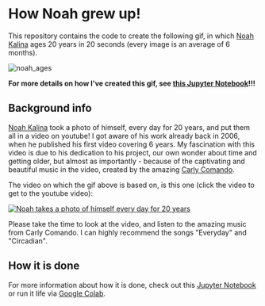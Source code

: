 # How Noah grew up!

This repository contains the code to create the following gif, in which [Noah Kalina](http://www.noahkalina.com/) ages 20 years in 20 seconds (every image is an average of 6 months).

![noah_ages](noah_average.gif)

**For more details on how I've created this gif, see [this Jupyter Notebook](https://nbviewer.jupyter.org/github/miykael/noah_ages/blob/main/noah_ages.ipynb)!!!**

## Background info

[Noah Kalina](http://www.noahkalina.com/) took a photo of himself, every day for 20 years, and put them all in a video on youtube! I got aware of his work already back in 2006, when he published his first video covering 6 years. My fascination with this video is due to his dedication to his project, our own wonder about time and getting older, but almost as importantly - because of the captivating and beautiful music in the video, created by the amazing [Carly Comando](http://www.carlycomandomusic.com/).

The video on which the gif above is based on, is this one (click the video to get to the youtube video):

[![Noah takes a photo of himself every day for 20 years](http://img.youtube.com/vi/wAIZ36GI4p8/0.jpg)](http://www.youtube.com/watch?v=wAIZ36GI4p8)

Please take the time to look at the video, and listen to the amazing music from Carly Comando. I can highly recommend the songs "Everyday" and "Circadian".

## How it is done

For more information about how it is done, check out this [Jupyter Notebook](https://nbviewer.jupyter.org/github/miykael/noah_ages/blob/main/noah_ages.ipynb) or run it life via [Google Colab](https://colab.research.google.com/github/miykael/noah_ages/blob/main/noah_ages.ipynb).
